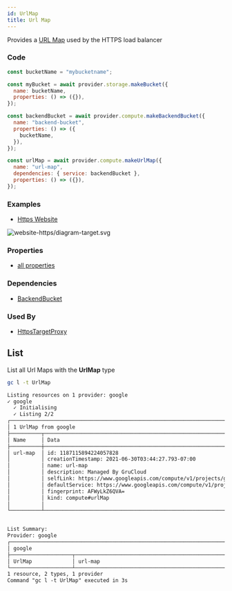 ```yaml
---
id: UrlMap
title: Url Map
---
```


Provides a [URL Map](https://console.cloud.google.com/net-services/loadbalancing/loadBalancers/list) used by the HTTPS load balancer

### Code

```js
const bucketName = "mybucketname";

const myBucket = await provider.storage.makeBucket({
  name: bucketName,
  properties: () => ({}),
});

const backendBucket = await provider.compute.makeBackendBucket({
  name: "backend-bucket",
  properties: () => ({
    bucketName,
  }),
});

const urlMap = await provider.compute.makeUrlMap({
  name: "url-map",
  dependencies: { service: backendBucket },
  properties: () => ({}),
});
```

### Examples

- [Https Website](https://github.com/grucloud/grucloud/blob/main/examples/google/storage/website-https)

![website-https/diagram-target.svg](https://raw.githubusercontent.com/grucloud/grucloud/main/examples/google/storage/website-https/diagram-target.svg)

### Properties

- [all properties](https://cloud.google.com/compute/docs/reference/rest/v1/urlMaps/insert)

### Dependencies

- [BackendBucket](./BackendBucket.md)

### Used By

- [HttpsTargetProxy](./HttpsTargetProxy.md)

## List

List all Url Maps with the **UrlMap** type

```sh
gc l -t UrlMap
```

```txt
Listing resources on 1 provider: google
✓ google
  ✓ Initialising
  ✓ Listing 2/2
┌────────────────────────────────────────────────────────────────────────────────┐
│ 1 UrlMap from google                                                           │
├──────────┬──────────────────────────────────────────────────────────────┬──────┤
│ Name     │ Data                                                         │ Our  │
├──────────┼──────────────────────────────────────────────────────────────┼──────┤
│ url-map  │ id: 1187115894224057828                                      │ Yes  │
│          │ creationTimestamp: 2021-06-30T03:44:27.793-07:00             │      │
│          │ name: url-map                                                │      │
│          │ description: Managed By GruCloud                             │      │
│          │ selfLink: https://www.googleapis.com/compute/v1/projects/gr… │      │
│          │ defaultService: https://www.googleapis.com/compute/v1/proje… │      │
│          │ fingerprint: AFWyLkZ6QVA=                                    │      │
│          │ kind: compute#urlMap                                         │      │
│          │                                                              │      │
└──────────┴──────────────────────────────────────────────────────────────┴──────┘


List Summary:
Provider: google
┌───────────────────────────────────────────────────────────────────────────────┐
│ google                                                                        │
├────────────────────┬──────────────────────────────────────────────────────────┤
│ UrlMap             │ url-map                                                  │
└────────────────────┴──────────────────────────────────────────────────────────┘
1 resource, 2 types, 1 provider
Command "gc l -t UrlMap" executed in 3s
```
